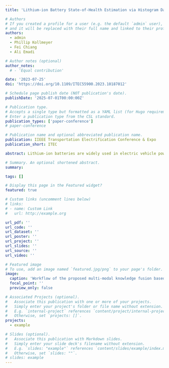 ```yaml
---
title: 'Lithium-ion Battery State-of-Health Estimation via Histogram Data, Principal Component Analysis, and Machine Learning'

# Authors
# If you created a profile for a user (e.g. the default `admin` user), write the username (folder name) here
# and it will be replaced with their full name and linked to their profile.
authors:
  - admin
  - Phillip Kollmeyer
  - Fei Chiang
  - Ali Emadi

# Author notes (optional)
author_notes:
  # - 'Equal contribution'

date: '2023-07-25'
doi: 'https://doi.org/10.1109/ITEC55900.2023.10187012'

# Schedule page publish date (NOT publication's date).
publishDate: '2025-07-01T00:00:00Z'

# Publication type.
# Accepts a single type but formatted as a YAML list (for Hugo requirements).
# Enter a publication type from the CSL standard.
publication_types: ['paper-conference']
# paper-conference

# Publication name and optional abbreviated publication name.
publication: IIEEE Transportation Electrification Conference & Expo
publication_short: ITEC

abstract: Lithium-ion batteries are widely used in electric vehicle powertrain systems. As batteries age, their state of health (SOH), indicated by their usable capacity and power capability, decreases. For reliable battery operation, accurate estimation and prediction of SOH are essential. This paper proposes an algorithm for estimating battery capacity SOH from an open-source fast charging dataset with many different charge profile types. Histogram data is created from the measured time domain data and fed into a feedforward neural network (FNN). To capture the impact of different charge profiles on aging, current and state of charge (SOC) are multiplied together to create an additional synthetic input to the estimator. To reduce the number of inputs to the FNN to only those that contain valuable information, we use principal component analysis to reduce the total number of inputs by 80%. An SOH algorithm is proposed that can estimate capacity throughout the battery’s life with a 1.03% root mean square percentage error (RMSPE) and 0.68% mean absolute percentage error (MAPE).

# Summary. An optional shortened abstract.
summary: 

tags: []

# Display this page in the Featured widget?
featured: true

# Custom links (uncomment lines below)
# links:
# - name: Custom Link
#   url: http://example.org

url_pdf: ''
url_code: ''
url_dataset: ''
url_poster: ''
url_project: ''
url_slides: ''
url_source: ''
url_video: ''

# Featured image
# To use, add an image named `featured.jpg/png` to your page's folder.
image:
  caption: 'Workflow of the proposed multi-modal knowledge fusion based SOH estimation method.'
  focal_point: ''
  preview_only: false

# Associated Projects (optional).
#   Associate this publication with one or more of your projects.
#   Simply enter your project's folder or file name without extension.
#   E.g. `internal-project` references `content/project/internal-project/index.md`.
#   Otherwise, set `projects: []`.
projects:
  - example

# Slides (optional).
#   Associate this publication with Markdown slides.
#   Simply enter your slide deck's filename without extension.
#   E.g. `slides: "example"` references `content/slides/example/index.md`.
#   Otherwise, set `slides: ""`.
# slides: example
---
```


<!-- {{% callout note %}}
Click the _Cite_ button above to demo the feature to enable visitors to import publication metadata into their reference management software.
{{% /callout %}}

{{% callout note %}}
Create your slides in Markdown - click the _Slides_ button to check out the example.
{{% /callout %}}

Add the publication's **full text** or **supplementary notes** here. You can use rich formatting such as including [code, math, and images](https://docs.hugoblox.com/content/writing-markdown-latex/). -->
